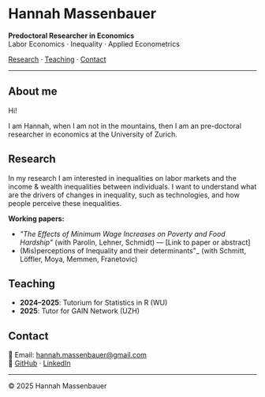 # Hannah Massenbauer

**Predoctoral Researcher in Economics**  
Labor Economics · Inequality · Applied Econometrics

[Research](#research) · [Teaching](#teaching) · [Contact](#contact)

---

## About me
Hi! 

I am Hannah, when I am not in the mountains, then I am an pre-doctoral researcher in economics at the University of Zurich. 



## Research

In my research I am interested in inequalities on labor markets and the income & wealth inequalities between individuals. 
I want to understand what are the drivers of changes in inequality, such as technologies, and how people perceive these inequalities. 



**Working papers:**

- _"The Effects of Minimum Wage Increases on Poverty and Food Hardship"_ (with Parolin, Lehner, Schmidt) — [Link to paper or abstract]
- (Mis)perceptions of Inequality and their determinants"_ (with Schmitt, Löffler, Moya, Memmen, Franetovic)

## Teaching

- **2024–2025**: Tutorium for Statistics in R (WU)
- **2025**: Tutor for GAIN Network (UZH)


## Contact

📧 Email: [hannah.massenbauer@gmail.com](mailto:hannah.massenbauer@gmail.com)  
🔗 [GitHub](https://github.com/hmassenb) · [LinkedIn](https://linkedin.com/in/hannah-massenbauer-8964a2214)

---

© 2025 Hannah Massenbauer
